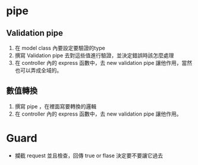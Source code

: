 #  pipe
## Validation pipe
1. 在 model class 內要設定要驗證的type
2. 撰寫 Validation pipe 去對這些值進行驗證，並決定錯誤時該怎麼處理
3. 在 controller 內的 express 函數中，去 new validation pipe 讓他作用，當然也可以弄成全域的。

## 數值轉換
1. 撰寫 pipe ，在裡面寫要轉換的邏輯
2. 在 controller 內的 express 函數中，去 new validation pipe 讓他作用。


# Guard
* 攔截 request 並且檢查，回傳 true or flase 決定要不要讓它過去